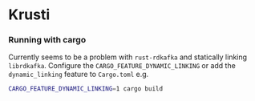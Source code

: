 # Krusti

### Running with cargo

Currently seems to be a problem with `rust-rdkafka` and statically linking `librdkafka`. Configure the `CARGO_FEATURE_DYNAMIC_LINKING` or add the `dynamic_linking` feature to `Cargo.toml` e.g.
```bash
CARGO_FEATURE_DYNAMIC_LINKING=1 cargo build
```
